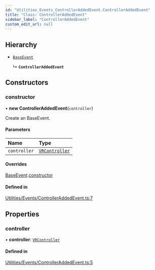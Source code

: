 ```yaml
---
id: "Utilities_Events_ControllerAddedEvent.ControllerAddedEvent"
title: "Class: ControllerAddedEvent"
sidebar_label: "ControllerAddedEvent"
custom_edit_url: null
---
```




## Hierarchy

- [`BaseEvent`](../Utilities_BaseEvent.BaseEvent)

  ↳ **`ControllerAddedEvent`**

## Constructors

### constructor

• **new ControllerAddedEvent**(`controller`)

Create an BaseEvent.

#### Parameters

| Name | Type |
| :------ | :------ |
| `controller` | [`VRController`](../../Renderer/VR/Renderer_VR_VRController.VRController) |

#### Overrides

[BaseEvent](../Utilities_BaseEvent.BaseEvent).[constructor](../Utilities_BaseEvent.BaseEvent#constructor)

#### Defined in

[Utilities/Events/ControllerAddedEvent.ts:7](https://github.com/ZeaInc/zea-engine/blob/d2f20572/src/Utilities/Events/ControllerAddedEvent.ts#L7)

## Properties

### controller

• **controller**: [`VRController`](../../Renderer/VR/Renderer_VR_VRController.VRController)

#### Defined in

[Utilities/Events/ControllerAddedEvent.ts:5](https://github.com/ZeaInc/zea-engine/blob/d2f20572/src/Utilities/Events/ControllerAddedEvent.ts#L5)

